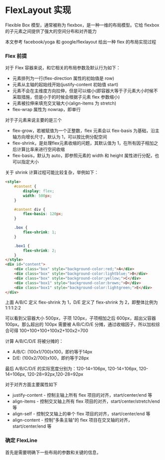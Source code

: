 # FlexLayout 实现

Flexible Box 模型，通常被称为 flexbox，是一种一维的布局模型。它给 flexbox 的子元素之间提供了强大的空间分布和对齐能力

本文参考 facebook/yoga 和 google/flexlayout 给出一种 flex 的布局实现过程

### Flex 前提

对于 Flex 容器来说，和它相关的布局参数及默认行为如下：

* 元素排列为一行(flex-direction 属性的初始值是 row)
* 元素从主轴的起始线开始(justify-content 初始值 start)
* 元素不会在主维度方向拉伸，但是可以缩小(即容器大等于子元素大小时候不采取措施，但是小于的时候会根据子元素 flex 参数缩小)
* 元素被拉伸来填充交叉轴大小(align-items 为 stretch)
* flex-wrap 属性为 nowrap，即单行

对于子元素来说主要的是三个

* flex-grow，若被赋值为一个正整数，flex 元素会以 flex-basis 为基础，沿主轴方向增长尺寸，默认为 1，可以按比例分配空间
* flex-shrink，是处理flex元素收缩的问题，其默认值为 1，在所有因子相加之后计算比率来进行空间收缩
* flex-basis，默认为 auto，即参照元素的 width 和 height 属性进行分配，也可以指定大小

关于 shrink 计算过程可能比较复杂，举例如下：

```html
<style>
    #content {
        display: flex;
        width: 500px;
    }

    #content div {
        flex-basis: 120px;
    }

    .box {
        flex-shrink: 1;
    }

    .box1 {
        flex-shrink: 2;
    }
</style>
<div id="content">
    <div class="box" style="background-color:red;">A</div>
    <div class="box" style="background-color:lightblue;">B</div>
    <div class="box" style="background-color:yellow;">C</div>
    <div class="box1" style="background-color:brown;">D</div>
    <div class="box1" style="background-color:lightgreen;">E</div>
</div>
```

上面 A/B/C 定义 flex-shrink 为 1，D/E 定义了 flex-shrink 为 2，即整体比例为 1:1:1:2:2

可以看到父容器大小 500px，子项 120px，子项相加之后 600px，超出父容器 100px。那么超出的 100px 需要被 A/B/C/D/E 分摊，通过收缩因子，所以加权综合可得 100+100+100+100x2+100x2=700

计算 A/B/C/D/E 将被分摊的：

* A/B/C: (100x1/700)x100，即约等于14px
* D/E: (100x2/700)x100，即约等于28px

最后 A/B/C/D/E 的实际宽度分别为：120-14=106px, 120-14=106px, 120-14=106px, 120-28=92px,120-28=92px

对于对齐方面主要属性如下

* justify-content - 控制主轴上所有 flex 项目的对齐，start/center/end 等
* align-items - 控制交叉轴上所有 flex 项目的对齐，start/center/stretch/end 等
* align-self - 控制交叉轴上的单个 flex 项目的对齐，start/center/end 等
* align-content - 控制"多条主轴"的 flex 项目在交叉轴的对齐，start/center/end 等


### 确定 FlexLine

首先是需要明确下一些布局的参数和关键的信息，



